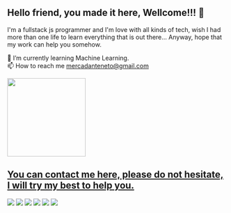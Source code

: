 ## Hello friend, you made it here, Wellcome!!! 👋

I'm a fullstack js programmer and I'm love with all kinds of tech, wish I had more than one life to learn everything that is out there... Anyway, hope that my work can help you somehow.

🌱 I’m currently learning Machine Learning.<br />
📫 How to reach me mercadanteneto@gmail.com
<!--
**tonimercadante/tonimercadante** is a ✨ _special_ ✨ repository because its `README.md` (this file) appears on your GitHub profile.

Here are some ideas to get you started:

- 🔭 I’m currently working on ...
- 🌱 I’m currently learning ...
- 👯 I’m looking to collaborate on ...
- 🤔 I’m looking for help with ...
- 💬 Ask me about ...
- 📫 How to reach me: ...
- 😄 Pronouns: ...
- ⚡ Fun fact: ...
-->

 <div>
  <a href="https://github.com/tonimercadante">
  <img height="180em" src="https://github-readme-stats.vercel.app/api/top-langs/?username=tonimercadante&layout=compact&langs_count=7&theme=dracula"/>
</div>
 
 ## <div>You can contact me here, please do not hesitate, I will try my best to help you.</div>
 
 <div>
  <a href="https://www.youtube.com/channel/UCzeSs6SzMZ0278vas7rOAzw/" target="_blank"><img src="https://img.shields.io/badge/YouTube-FF0000?style=for-the-badge&logo=youtube&logoColor=white" target="_blank"></a>
  <a href="https://www.instagram.com/toni.mercadante/" target="_blank"><img src="https://img.shields.io/badge/-Instagram-%23E4405F?style=for-the-badge&logo=instagram&logoColor=white" target="_blank"></a>
 	<a href="https://www.twitch.tv/death_algo" target="_blank"><img src="https://img.shields.io/badge/Twitch-9146FF?style=for-the-badge&logo=twitch&logoColor=white" target="_blank"></a>
 <a href="https://discord.gg/pDbY76q8Qf" target="_blank"><img src="https://img.shields.io/badge/Discord-7289DA?style=for-the-badge&logo=discord&logoColor=white" target="_blank"></a> 
  <a href = "mailto:mercadanteneto@gmail.com"><img src="https://img.shields.io/badge/-Gmail-%23333?style=for-the-badge&logo=gmail&logoColor=white" target="_blank"></a>
  <a href="https://www.linkedin.com/in/antonio-mercadante-5560a919a" target="_blank"><img src="https://img.shields.io/badge/-LinkedIn-%230077B5?style=for-the-badge&logo=linkedin&logoColor=white" target="_blank"></a>
</div>
